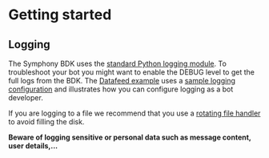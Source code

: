 # Getting started

## Logging

The Symphony BDK uses
the [standard Python logging module](https://docs.python.org/3/howto/logging.html). To troubleshoot
your bot you might want to enable the DEBUG level to get the full logs from the BDK.
The [Datafeed example](https://github.com/SymphonyPlatformSolutions/symphony-api-client-python/blob/2.0/examples/datafeed.py) uses
a [sample logging configuration](https://github.com/SymphonyPlatformSolutions/symphony-api-client-python/blob/2.0/examples/logging.conf)
and illustrates how you can configure logging as a bot developer.

If you are logging to a file we recommend that you use
a [rotating file handler](https://docs.python.org/3/library/logging.handlers.html#logging.handlers.RotatingFileHandler)
to avoid filling the disk.

**Beware of logging sensitive or personal data such as message content, user details,...**
